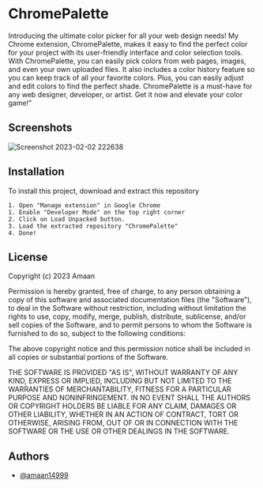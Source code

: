 
# ChromePalette

Introducing the ultimate color picker for all your web design needs! My Chrome extension, ChromePalette, makes it easy to find the perfect color for your project with its user-friendly interface and color selection tools. With ChromePalette, you can easily pick colors from web pages, images, and even your own uploaded files. It also includes a color history feature so you can keep track of all your favorite colors. Plus, you can easily adjust and edit colors to find the perfect shade. ChromePalette is a must-have for any web designer, developer, or artist. Get it now and elevate your color game!"


## Screenshots

![Screenshot 2023-02-02 222638](https://user-images.githubusercontent.com/73187712/216390993-8f8f0315-9184-489d-9272-1d268dd0da5f.png)



## Installation

To install this project, download and extract this repository

```
1. Open "Manage extension" in Google Chrome
1. Enable "Developer Mode" on the top right corner
2. Click on Load Unpacked button.
3. Load the extracted repository "ChromePalette"
4. Done!
```


## License

Copyright (c) 2023 Amaan

Permission is hereby granted, free of charge, to any person obtaining a copy
of this software and associated documentation files (the "Software"), to deal
in the Software without restriction, including without limitation the rights
to use, copy, modify, merge, publish, distribute, sublicense, and/or sell
copies of the Software, and to permit persons to whom the Software is
furnished to do so, subject to the following conditions:

The above copyright notice and this permission notice shall be included in all
copies or substantial portions of the Software.

THE SOFTWARE IS PROVIDED "AS IS", WITHOUT WARRANTY OF ANY KIND, EXPRESS OR
IMPLIED, INCLUDING BUT NOT LIMITED TO THE WARRANTIES OF MERCHANTABILITY,
FITNESS FOR A PARTICULAR PURPOSE AND NONINFRINGEMENT. IN NO EVENT SHALL THE
AUTHORS OR COPYRIGHT HOLDERS BE LIABLE FOR ANY CLAIM, DAMAGES OR OTHER
LIABILITY, WHETHER IN AN ACTION OF CONTRACT, TORT OR OTHERWISE, ARISING FROM,
OUT OF OR IN CONNECTION WITH THE SOFTWARE OR THE USE OR OTHER DEALINGS IN THE
SOFTWARE.


## Authors

- [@amaan14999](https://github.com/amaan14999)

